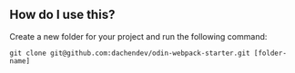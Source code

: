 ## How do I use this?

Create a new folder for your project and run the following command:

```
git clone git@github.com:dachendev/odin-webpack-starter.git [folder-name]
```